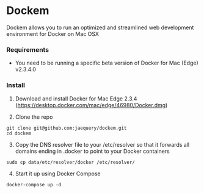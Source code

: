 # Dockem

Dockem allows you to run an optimized and streamlined web development environment for Docker on Mac OSX

### Requirements

- You need to be running a specific beta version of Docker for Mac (Edge) v2.3.4.0

### Install

1. Download and install Docker for Mac Edge 2.3.4 (https://desktop.docker.com/mac/edge/46980/Docker.dmg)

2. Clone the repo 

```
git clone git@github.com:jaequery/dockem.git
cd dockem
```

3. Copy the DNS resolver file to your /etc/resolver so that it forwards all domains ending in .docker to point to your Docker containers

```
sudo cp data/etc/resolver/docker /etc/resolver/
```

4. Start it up using Docker Compose

```
docker-compose up -d
```
